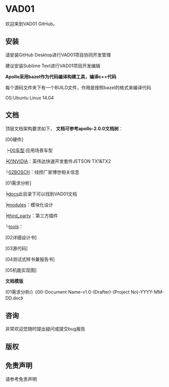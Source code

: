 
# VAD01

欢迎来到VAD01 GitHub。

## 安装
请安装GitHub Desktop进行VAD01项目协同开发管理

建议安装Sublime Text进行VAD01项目开发编辑

**Apollo采用bazel作为代码编译构建工具，编译c++代码**

每个源码文件夹下有一个BUILD文件，作用是按照bazel的格式来编译代码

OS:Ubuntu Linux 14.04

## 文档
顶层文档架构要求如下，
**文档可参考apollo-2.0.0文档树**：

[00硬件]

   ┝[00车型](https://github.com/guruquan887/VAD01/00硬件/00车型/):应用场景车型
   
   ┝[01NVIDIA](https://github.com/guruquan887/VAD01/00硬件/01NVIDIA/)：英伟达快速开发套件JETSON TX1&TX2
   
   └[02BOSCH](https://github.com/guruquan887/VAD01/00硬件/02BOSCH/)：线控厂家博世相关信息

[01需求分析]

   ┝[docs](01需求分析/docs/)此目录下可以找到VAD01文档
   
   ┝[modules](01需求分析/modules/)：模块化设计
   
   ┝[third_party](01需求分析/third_party/)：第三方插件
   
   └[tools](01需求分析/tools/)：
   
[02详细设计书]

[03源代码]

[04测试式样书兼报告书]

[05机能实现图]

**文档模版**

(01需求分析/)《00-Document Name-v1.0-(Drafter)-(Project No)-YYYY-MM-DD.doc》

## 咨询

非常欢迎您随时提出疑问或提交bug报告

## 版权


## 免责声明
请参考免责声明
